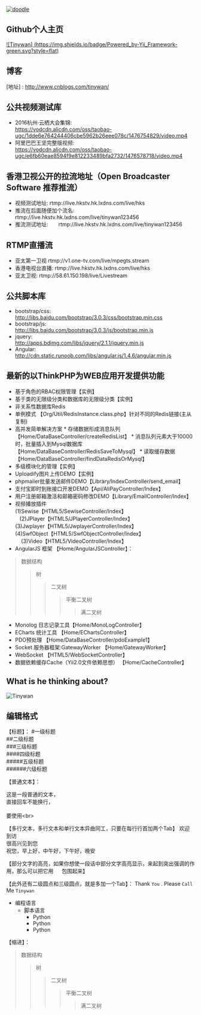 [![doodle]][doodle-story]

[doodle]: https://www.google.com/logos/doodles/2016/googles-18th-birthday-5661535679545344-hp2x.gif "Google 18岁啦"
[doodle-story]: https://www.google.com.hk/search?q=Google

## Github个人主页
[![Tinywan] (https://img.shields.io/badge/Powered_by-Yii_Framework-green.svg?style=flat)](https://tinywan.github.io/)<br>

## 博客

[地址] : http://www.cnblogs.com/tinywan/

## 公共视频测试库
*  2016杭州·云栖大会集锦:<br>https://vodcdn.alicdn.com/oss/taobao-ugc/1dde6e764244406cbe5962b26eee078c/1476754829/video.mp4
*  阿里巴巴王坚完整版视频:<br>https://vodcdn.alicdn.com/oss/taobao-ugc/e6fb60eae8594f9e812233489bfa2732/1476578718/video.mp4

## 香港卫视公开的拉流地址（Open Broadcaster Software 推荐推流）
*  视频测试地址:	rtmp://live.hkstv.hk.lxdns.com/live/hks<br>
*  推流在后面随便加个流名:	rtmp://live.hkstv.hk.lxdns.com/live/tinywan123456<br>
*  推流测试地址:       rtmp://live.hkstv.hk.lxdns.com/live/tinywan123456<br>

## RTMP直播流
*  亚太第一卫视	rtmp://v1.one-tv.com/live/mpegts.stream<br>
*  香港电视台直播:	rtmp://live.hkstv.hk.lxdns.com/live/hks<br>
*  亚太卫视:       rtmp://58.61.150.198/live/Livestream<br>

## 公共脚本库
*  bootstrap/css:<br>http://libs.baidu.com/bootstrap/3.0.3/css/bootstrap.min.css
*  bootstrap/js:<br>http://libs.baidu.com/bootstrap/3.0.3/js/bootstrap.min.js
*  jquery:<br>http://apps.bdimg.com/libs/jquery/2.1.1/jquery.min.js
*  Angular:<br>http://cdn.static.runoob.com/libs/angular.js/1.4.6/angular.min.js

## 最新的以ThinkPHP为WEB应用开发提供功能

*  基于角色的RBAC权限管理【实例】
*  基于类的无限级分类和数据库的无限级分类【实例】
*  非关系性数据库Redis
 *  单例模式 【Org/Util/RedisInstance.class.php】针对不同的Redis链接(主从复制)
 *  高并发简单解决方案
        * 存储数据形成消息队列 【Home/DataBaseController/createRedisList】
        * 消息队列元素大于10000时，批量插入到Mysql数据库 【Home/DataBaseController/RedisSaveToMysql】 
        * 读取缓存数据 【Home/DataBaseController/findDataRedisOrMysql】
*  多级模块化的管理【实例】
*  Uploadify图片上传DEMO【实例】
*  phpmailer批量发送邮件DEMO【Library/IndexController/send_email】
*  支付宝即时到账接口开发DEMO【Api/AliPayController/Index】
*  用户注册邮箱激活和邮箱密码修改DEMO【Library/EmailController/Index】
*  视频播放插件<br>
     (1)Sewise【HTML5/SewiseController/Index】<br>
    (2)JPlayer【HTML5/JPlayerController/Index】<br>
     (3)Jwplayer【HTML5/JwplayerController/Index】<br>
     (4)SwfObject【HTML5/SwfObjectController/Index】<br>
     (3)Video【HTML5/VideoController/Index】<br>
* AngularJS 框架 【Home/AngularJSController】：
>数据结构  
>>树  
>>>二叉树  
>>>>平衡二叉树  
>>>>>满二叉树 
 
*  Monolog 日志记录工具【Home/MonoLogController】 
*  ECharts 统计工具 【Home/EChartsController】 
*  PDO预处理 【Home/DataBaseController/pdoExample1】 
*  Socket 服务器框架:GatewayWorker 【Home/GatewayWorker】 
*  WebSocket 【HTML5/WebSocketController】 
*  数据依赖缓存Cache（Yii2.0文件依赖思想） 【Home/CacheController】 

## What is he thinking about?
![Tinywan](https://raw.githubusercontent.com/docker/dockercraft/master/docs/img/contribute.png)

## 编辑格式
【标题】：
#一级标题  
##二级标题  
###三级标题  
####四级标题  
#####五级标题  
######六级标题 

【普通文本】：

这是一段普通的文本，  
直接回车不能换行，<br>  
要使用\<br>

【多行文本，多行文本和单行文本异曲同工，只要在每行行首加两个Tab】
欢迎到访  
很高兴见到您  
祝您，早上好，中午好，下午好，晚安 

【部分文字的高亮，如果你想使一段话中部分文字高亮显示，来起到突出强调的作用，那么可以把它用 `  ` 包围起来】

【此外还有二级圆点和三级圆点，就是多加一个Tab】：
Thank `You` . Please `Call` Me `Tinywan`

* 编程语言
    * 脚本语言  
        * Python 
        * Python 
        * Python 


【缩进】：
>数据结构  
>>树  
>>>二叉树  
>>>>平衡二叉树  
>>>>>满二叉树 
